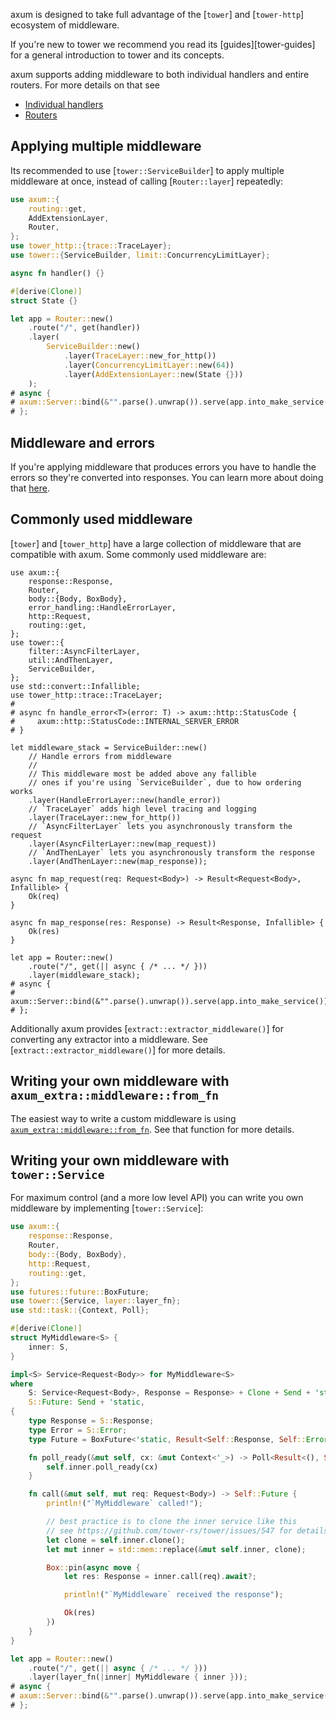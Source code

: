 axum is designed to take full advantage of the [`tower`] and [`tower-http`]
ecosystem of middleware.

If you're new to tower we recommend you read its [guides][tower-guides] for
a general introduction to tower and its concepts.

axum supports adding middleware to both individual handlers and entire routers.
For more details on that see

- [Individual handlers](crate::handler::Handler::layer)
- [Routers](crate::routing::Router::layer)

## Applying multiple middleware

Its recommended to use [`tower::ServiceBuilder`] to apply multiple middleware at
once, instead of calling [`Router::layer`] repeatedly:

```rust
use axum::{
    routing::get,
    AddExtensionLayer,
    Router,
};
use tower_http::{trace::TraceLayer};
use tower::{ServiceBuilder, limit::ConcurrencyLimitLayer};

async fn handler() {}

#[derive(Clone)]
struct State {}

let app = Router::new()
    .route("/", get(handler))
    .layer(
        ServiceBuilder::new()
            .layer(TraceLayer::new_for_http())
            .layer(ConcurrencyLimitLayer::new(64))
            .layer(AddExtensionLayer::new(State {}))
    );
# async {
# axum::Server::bind(&"".parse().unwrap()).serve(app.into_make_service()).await.unwrap();
# };
```

## Middleware and errors

If you're applying middleware that produces errors you have to handle the errors
so they're converted into responses. You can learn more about doing that
[here](crate::error_handling).

## Commonly used middleware

[`tower`] and [`tower_http`] have a large collection of middleware that are
compatible with axum. Some commonly used middleware are:

```rust,no_run
use axum::{
	response::Response,
    Router,
    body::{Body, BoxBody},
    error_handling::HandleErrorLayer,
    http::Request,
    routing::get,
};
use tower::{
    filter::AsyncFilterLayer,
    util::AndThenLayer,
    ServiceBuilder,
};
use std::convert::Infallible;
use tower_http::trace::TraceLayer;
#
# async fn handle_error<T>(error: T) -> axum::http::StatusCode {
#     axum::http::StatusCode::INTERNAL_SERVER_ERROR
# }

let middleware_stack = ServiceBuilder::new()
    // Handle errors from middleware
    //
    // This middleware most be added above any fallible
    // ones if you're using `ServiceBuilder`, due to how ordering works
    .layer(HandleErrorLayer::new(handle_error))
    // `TraceLayer` adds high level tracing and logging
    .layer(TraceLayer::new_for_http())
    // `AsyncFilterLayer` lets you asynchronously transform the request
    .layer(AsyncFilterLayer::new(map_request))
    // `AndThenLayer` lets you asynchronously transform the response
    .layer(AndThenLayer::new(map_response));

async fn map_request(req: Request<Body>) -> Result<Request<Body>, Infallible> {
    Ok(req)
}

async fn map_response(res: Response) -> Result<Response, Infallible> {
    Ok(res)
}

let app = Router::new()
    .route("/", get(|| async { /* ... */ }))
    .layer(middleware_stack);
# async {
# axum::Server::bind(&"".parse().unwrap()).serve(app.into_make_service()).await.unwrap();
# };
```

Additionally axum provides [`extract::extractor_middleware()`] for converting
any extractor into a middleware. See [`extract::extractor_middleware()`] for
more details.

## Writing your own middleware with `axum_extra::middleware::from_fn`

The easiest way to write a custom middleware is using
[`axum_extra::middleware::from_fn`]. See that function for more details.

[`axum_extra::middleware::from_fn`]: https://docs.rs/axum-extra/0.1/axum_extra/middleware/middleware_fn/fn.from_fn.html

## Writing your own middleware with `tower::Service`

For maximum control (and a more low level API) you can write you own middleware
by implementing [`tower::Service`]:

```rust
use axum::{
    response::Response,
    Router,
    body::{Body, BoxBody},
    http::Request,
    routing::get,
};
use futures::future::BoxFuture;
use tower::{Service, layer::layer_fn};
use std::task::{Context, Poll};

#[derive(Clone)]
struct MyMiddleware<S> {
    inner: S,
}

impl<S> Service<Request<Body>> for MyMiddleware<S>
where
    S: Service<Request<Body>, Response = Response> + Clone + Send + 'static,
    S::Future: Send + 'static,
{
    type Response = S::Response;
    type Error = S::Error;
    type Future = BoxFuture<'static, Result<Self::Response, Self::Error>>;

    fn poll_ready(&mut self, cx: &mut Context<'_>) -> Poll<Result<(), Self::Error>> {
        self.inner.poll_ready(cx)
    }

    fn call(&mut self, mut req: Request<Body>) -> Self::Future {
        println!("`MyMiddleware` called!");

        // best practice is to clone the inner service like this
        // see https://github.com/tower-rs/tower/issues/547 for details
        let clone = self.inner.clone();
        let mut inner = std::mem::replace(&mut self.inner, clone);

        Box::pin(async move {
            let res: Response = inner.call(req).await?;

            println!("`MyMiddleware` received the response");

            Ok(res)
        })
    }
}

let app = Router::new()
    .route("/", get(|| async { /* ... */ }))
    .layer(layer_fn(|inner| MyMiddleware { inner }));
# async {
# axum::Server::bind(&"".parse().unwrap()).serve(app.into_make_service()).await.unwrap();
# };
```
